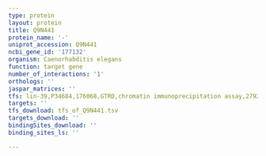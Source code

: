 ```yaml
---
type: protein
layout: protein
title: Q9N441
protein_name: '-'
uniprot_accession: Q9N441
ncbi_gene_id: '177132'
organism: Caenorhabditis elegans
function: target gene
number_of_interactions: '1'
orthologs: ''
jaspar_matrices: ''
tfs: lin-39,P34684,176068,GTRD,chromatin immunoprecipitation assay,27924024%5Buid%5D,No
targets: ''
tfs_download: tfs_of_Q9N441.tsv
targets_download: ''
bindingSites_download: ''
binding_sites_ls: ''

---
```

